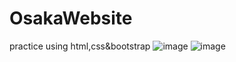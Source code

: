 # OsakaWebsite
practice using html,css&bootstrap
![image](https://github.com/NourAlaassarr/OsakaWebsite/assets/104293377/4573414b-bc92-42b9-80a9-776421127316)
![image](https://github.com/NourAlaassarr/OsakaWebsite/assets/104293377/4087736f-03c6-4089-99ce-af8d7f39b360)

